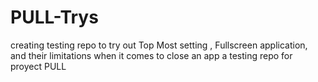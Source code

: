 # PULL-Trys
creating testing repo to try out Top Most setting , Fullscreen application, and their limitations when it comes to close an app  a testing repo for proyect PULL
